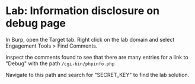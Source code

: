 # Lab: Information disclosure on debug page

In Burp, open the Target tab. Right click on the lab domain and select Engagement Tools > Find Comments.

Inspect the comments found to see that there are many entries for a link to "Debug" with the path `/cgi-bin/phpinfo.php`

Navigate to this path and search for "SECRET_KEY" to find the lab solution.
